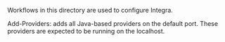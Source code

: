 Workflows in this directory are used to configure Integra.

Add-Providers: adds all Java-based providers on the default port.  These providers are expected to be running on the localhost.
